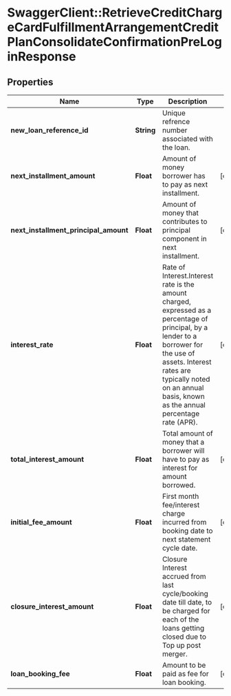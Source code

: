 # SwaggerClient::RetrieveCreditChargeCardFulfillmentArrangementCreditPlanConsolidateConfirmationPreLoginResponse

## Properties
Name | Type | Description | Notes
------------ | ------------- | ------------- | -------------
**new_loan_reference_id** | **String** | Unique refrence number associated with the loan. | 
**next_installment_amount** | **Float** | Amount of money borrower has to pay as next installment. | [optional] 
**next_installment_principal_amount** | **Float** | Amount of money that contributes to principal component in next installment. | [optional] 
**interest_rate** | **Float** | Rate of Interest.Interest rate is the amount charged, expressed as a percentage of principal, by a lender to a borrower for the use of assets. Interest rates are typically noted on an annual basis, known as the annual percentage rate (APR). | [optional] 
**total_interest_amount** | **Float** | Total amount of money that a borrower will have to pay as interest for amount borrowed. | [optional] 
**initial_fee_amount** | **Float** | First month fee/interest charge incurred from booking date to next statement cycle date. | [optional] 
**closure_interest_amount** | **Float** | Closure Interest accrued from last cycle/booking date till date, to be charged for each of the loans getting closed due to Top up post merger. | [optional] 
**loan_booking_fee** | **Float** | Amount to be paid as fee for loan booking. | [optional] 


